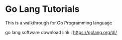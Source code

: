

# Go Lang Tutorials

This is a walkthrough for Go Programming language

go lang software download link : https://golang.org/dl/